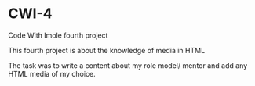 # CWI-4
Code With Imole fourth project

This fourth project is about the knowledge of media in HTML

The task was to write a content about my role model/ mentor and add any HTML media of my choice.
